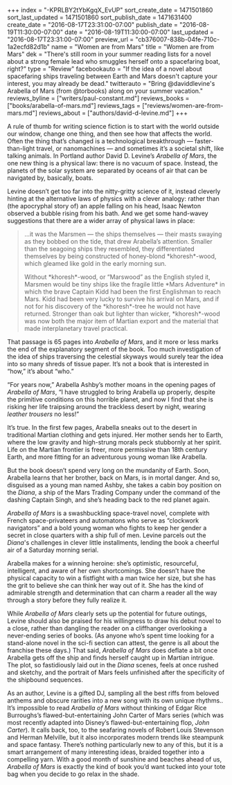 +++
index = "-KPRLBY2tYbKgqX_EvUP"
sort_create_date = 1471501860
sort_last_updated = 1471501860
sort_publish_date = 1471631400
create_date = "2016-08-17T23:31:00-07:00"
publish_date = "2016-08-19T11:30:00-07:00"
date = "2016-08-19T11:30:00-07:00"
last_updated = "2016-08-17T23:31:00-07:00"
preview_url = "cb376007-838b-04fe-710c-1a2ecfd82d1b"
name = "Women are from Mars"
title = "Women are from Mars"
dek = "There's still room in your summer reading lists for a novel about a strong female lead who smuggles herself onto a spacefaring boat, right?"
type = "Review"
facebookauto = "If the idea of a novel about spacefaring ships traveling between Earth and Mars doesn't capture your interest, you may already be dead."
twitterauto = "Bring @daviddlevine's Arabella of Mars (from @torbooks) along on your summer vacation."
reviews_byline = ["writers/paul-constant.md"]
reviews_books = ["books/arabella-of-mars.md"]
reviews_tags = ["reviews/women-are-from-mars.md"]
reviews_about = ["authors/david-d-levine.md"]
+++

A rule of thumb for writing science fiction is to start with the world outside our window, change one thing, and then see how that affects the world. Often the thing that’s changed is a technological breakthrough — faster-than-light travel, or nanomachines — and sometimes it’s a societal shift, like talking animals. In Portland author David D. Levine’s *Arabella of Mars*, the one new thing is a physical law: there is no vacuum of space. Instead, the planets of the solar system are separated by oceans of air that can be navigated by, basically, boats.

Levine doesn’t get too far into the nitty-gritty science of it, instead cleverly hinting at the alternative laws of physics with a clever analogy: rather than (the apocryphal story of) an apple falling on his head, Isaac Newton observed a bubble rising from his bath. And we get some hand-wavey suggestions that there are a wider array of physical laws in place:

<blockquote><p>…it was the Marsmen — the ships themselves —  their masts swaying as they bobbed on the tide, that drew Arabella’s attention. Smaller than the seagoing ships they resembled, they differentiated themselves by being constructed of honey-blond *khoresh*-wood, which gleamed like gold in the early morning sun.</p>

<p>Without *khoresh*-wood, or “Marswood” as the English styled it, Marsmen would be tiny ships like the fragile little *Mars Adventure* in which the brave Captain Kidd had been the first Englishman to reach Mars. Kidd had been very lucky to survive his arrival on Mars, and if not for his discovery of the *khoresh*-tree he would not have returned. Stronger than oak but lighter than wicker, *khoresh*-wood was now both the major item of Martian export and the material that made interplanetary travel practical.</p></blockquote>

That passage is 65 pages into *Arabella of Mars*, and it more or less marks the end of the explanatory segment of the book. Too much investigation of the idea of ships traversing the celestial skyways would surely tear the idea into so many shreds of tissue paper. It’s not a book that is interested in “how,” it’s about “who.”

<div class="break"></div>

“For years now,” Arabella Ashby’s mother moans in the opening pages of *Arabella of Mars*, “I have struggled to bring Arabella up properly, despite the primitive conditions on this horrible planet, and now I find that she is risking her life traipsing around the trackless desert by night, wearing *leather trousers* no less!”

It’s true. In the first few pages, Arabella sneaks out to the desert in traditional Martian clothing and gets injured. Her mother sends her to Earth, where the low gravity and high-strung morals peck stubbornly at her spirit. Life on the Martian frontier is freer, more permissive than 18th century Earth, and more fitting for an adventurous young woman like Arabella. 

But the book doesn’t spend very long on the mundanity of Earth. Soon, Arabella learns that her brother, back on Mars, is in mortal danger. And so, disguised as a young man named Ashby, she takes a cabin boy position on the *Diana*, a ship of the Mars Trading Company under the command of the dashing Captain Singh, and she’s heading back to the red planet again. 

*Arabella of Mars* is a swashbuckling space-travel novel, complete with French space-privateers and automatons who serve as “clockwork navigators” and a bold young woman who fights to keep her gender a secret in close quarters with a ship full of men. Levine parcels out the *Diana*'s challenges in clever little installments, lending the book a cheerful air of a Saturday morning serial.

Arabella makes for a winning heroine: she’s optimistic, resourceful, intelligent, and aware of her own shortcomings. She doesn’t have the physical capacity to win a fistfight with a man twice her size, but she has the grit to believe she can think her way out of it. She has the kind of admirable strength and determination that can charm a reader all the way through a story before they fully realize it. 

While *Arabella of Mars* clearly sets up the potential for future outings, Levine should also be praised for his willingness to draw his debut novel to a close, rather than dangling the reader on a cliffhanger overlooking a never-ending series of books. (As anyone who’s spent time looking for a stand-alone novel in the sci-fi section can attest, the genre is all about the franchise these days.)  That said, *Arabella of Mars* does deflate a bit once Arabella gets off the ship and finds herself caught up in Martian intrigue. The plot, so fastidiously laid out in the *Diana* scenes, feels at once rushed and sketchy, and the portrait of Mars feels unfinished after the specificity of the shipbound sequences.

As an author, Levine is a gifted DJ, sampling all the best riffs from beloved anthems and obscure rarities into a new song with its own unique rhythms.. It’s impossible to read *Arabella of Mars* without thinking of Edgar Rice Burroughs’s flawed-but-entertaining John Carter of Mars series (which was most recently adapted into Disney’s flawed-but-entertaining flop, *John Carter*). It calls back, too, to the seafaring novels of Robert Louis Stevenson and Herman Melville, but it also incorporates modern trends like steampunk and space fantasy. There’s nothing particularly new to any of this, but it is a smart arrangement of many interesting ideas, braided together into a compelling yarn. With a good month of sunshine and beaches ahead of us, *Arabella of Mars* is exactly the kind of book you’d want tucked into your tote bag when you decide to go relax in the shade.
